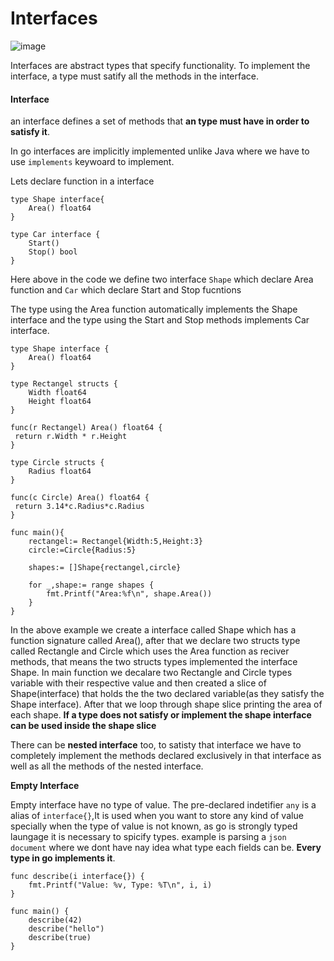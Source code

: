# Interfaces

![image](https://media.istockphoto.com/id/1358014160/photo/we-need-to-focus-on-our-future-goals.jpg?s=612x612&w=0&k=20&c=5CgI_OQ-ieQjEBXMkyhFjHGgnVndbc1ClEIWpIOxP8c=)

Interfaces are abstract types that specify functionality. To implement the interface, a type must satify all the methods in the interface.

#### Interface

an interface defines a set of methods that **an type must have in order to satisfy it**.

In go interfaces are implicitly implemented unlike Java where we have to use `implements` keywoard to implement.

Lets declare function in a interface
```
type Shape interface{
    Area() float64
}

type Car interface {
    Start()
    Stop() bool
}
```

Here above in the code we define two interface `Shape` which declare Area function and `Car` which declare Start and Stop fucntions

The type using the Area function automatically implements the Shape interface and the type using the Start and Stop methods implements Car interface.

```
type Shape interface {
    Area() float64
}

type Rectangel structs {
    Width float64
    Height float64
}

func(r Rectangel) Area() float64 {
 return r.Width * r.Height
}

type Circle structs {
    Radius float64
}

func(c Circle) Area() float64 {
 return 3.14*c.Radius*c.Radius
}

func main(){
    rectangel:= Rectangel{Width:5,Height:3}
    circle:=Circle{Radius:5}

    shapes:= []Shape{rectangel,circle}

    for _,shape:= range shapes {
        fmt.Printf("Area:%f\n", shape.Area())
    }
}

```
In the above example we create a interface called Shape which has a function signature called Area(), after that we declare two structs type called Rectangle and Circle which uses the Area function as reciver methods, that means the two structs types implemented the interface Shape. In main function we decalare two Rectangle and Circle types variable with their respective value and then created a slice of Shape(interface) that holds the the two declared variable(as they satisfy the Shape interface). After that we loop through shape slice printing the area of each shape. **If a type does not satisfy or implement the shape interface can be used inside the shape slice**

There can be **nested interface** too, to satisty that interface we have to completely implement the methods declared exclusively in that interface as well as all the methods of the nested interface.


**Empty Interface**

Empty interface have no type of value. The pre-declared indetifier `any` is a alias of  `interface{}`,It is used when you want to store any kind of value specially when the type of value is not known, as go is strongly typed laungage it is necessary to spicify types. example is parsing a `json document` where we dont have nay idea what type each fields can be. **Every type in go implements it**.

```
func describe(i interface{}) {
    fmt.Printf("Value: %v, Type: %T\n", i, i)
}

func main() {
    describe(42)
    describe("hello")
    describe(true)
}
```